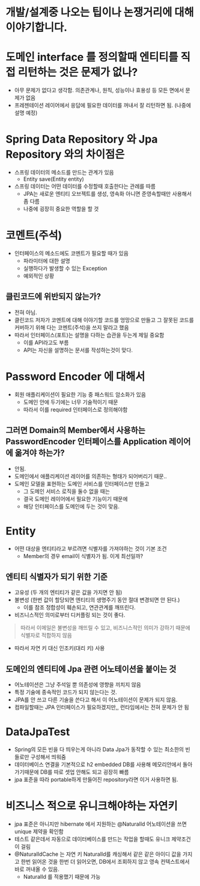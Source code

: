 # 개발/설계중 나오는 팁이나 논쟁거리에 대해 이야기합니다.

# 도메인 interface 를 정의할때 엔티티를 직접 리턴하는 것은 문제가 없나?
- 아무 문제가 없다고 생각함. 의존관계나, 원칙, 성능이나 효용성 등 모든 면에서 문제가 없음
- 프레젠테이션 레이어에서 응답에 필요한 데이터를 꺼내서 잘 리턴하면 됨. (나중에 설명 예정)

# Spring Data Repository 와 Jpa Repository 와의 차이점은
- 스프링 데이터의 메소드를 만드는 관계가 있음
  - Entity save(Entity entity)
- 스프링 데이터는 어떤 데이터를 수정할때 호출한다는 관례를 따름
  - JPA는 새로운 엔티티 오브젝트를 생성, 영속화 아니면 준영속할때만 사용해서 좀 다름
  - 나중에 굉장히 중요한 역할을 할 것

# 코멘트(주석)
- 인터페이스의 메소드에도 코멘트가 필요할 때가 있음
  - 파라미터에 대한 설명
  - 실행하다가 발생할 수 있는 Exception
  - 예외적인 상황
## 클린코드에 위반되지 않는가?
- 전혀 아님. 
- 클린코드 저자가 코멘트에 대해 이야기할 코드를 엉망으로 만들고 그 잘못된 코드를 커버하기 위해 다는 코멘트(주석)을 쓰지 말라고 했음
- 따라서 인터페이스(포트)는 설명을 다하는 습관을 두는게 제일 중요함
  - 이를 API라고도 부름
  - API는 자신을 설명하는 문서를 작성하는것이 맞다.

# Password Encoder 에 대해서
- 회원 애플리케이션이 필요한 기능 중 패스워드 암소화가 있음
  - 도메인 안에 두기에는 너무 기술적이기 때문
  - 따라서 이를 required 인터페이스로 정의해야함
## 그러면 Domain의 Member에서 사용하는 PasswordEncoder 인터페이스를 Application 레이어에 옮겨야 하는가?
- 안됨.
- 도메인에서 애플리케이션 레이어를 의존하는 형태가 되어버리기 때문..
- 도메인 모델을 표현하는 도메인 서비스를 인터페이스만 만들고 
  - 그 도메인 서비스 로직을 둘수 없을 때는 
  - 결국 도메인 레이어에서 필요한 기능이기 때문에 
  - 해당 인터페이스를 도메인에 두는 것이 맞음.


# Entity
- 어떤 대상을 엔티티라고 부르려면 식별자를 가져야하는 것이 기본 조건
  - Member의 경우 email이 식별자가 됨. 이게 최선일까?
## 엔티티 식별자가 되기 위한 기준
- 고유성 (두 개의 엔티티가 같은 값을 가지면 안 됨)
- 불변성 (한번 값이 할당되면 엔티티의 생명주기 동안 절대 변경되면 안 된다.)
  - 이를 참조 정합성이 훼손되고, 연관관계를 깨뜨린다.
- 비즈니스적인 의미로부터 디커플링 되는 것이 좋다.
> 따라서 이메일은 불변성을 깨뜨릴 수 있고, 비즈니스적인 의미가 강하기 때문에 식별자로 적합하지 않음
- 따라서 자연 키 대신 인조키(대리 키) 사용

## 도메인의 엔티티에 Jpa 관련 어노테이션을 붙이는 것
- 어노테이션은 그냥 주석일 뿐 의존성에 영향을 끼치지 않음
- 특정 기술에 종속적인 코드가 되지 않는다는 것.
- JPA를 안 쓰고 다른 기술을 쓴다고 해서 이 어노테이션이 문제가 되지 않음.
- 컴파일할때는 JPA 인터페이스가 필요하겠지만,, 런타임에서는 전혀 문제가 안 됨


# DataJpaTest
- Spring의 모든 빈을 다 띄우는게 아니라 Data Jpa가 동작할 수 있는 최소한의 빈들로만 구성해서 띄워줌
- 데이터베이스 연결을 기본적으로 h2 embedded DB를 사용해 메모리안에서 돌아가기때문에 DB를 따로 셋업 안해도 되고 굉장히 빠름
- jpa 표준을 따라 portable하게 만들어진 repository라면 이거 사용하면 됨.

# 비즈니스 적으로 유니크해야하는 자연키
- jpa 표준은 아니지만 hibernate 에서 지원하는 @NaturalId 어노테이션을 쓰면 unique 제약을 확인함
- 테스트 같은데서 자동으로 데이터베이스를 만드는 작업을 할때도 유니크 제약조건이 걸림
- @NaturalIdCache 는 자연 키 NaturalId를 캐싱해서 같은 같은 아이디 값을 가지고 한번 읽어온 것을 한번 더 읽어오면, DB에서 조회하지 않고 영속 컨텍스트에서 바로 꺼내올 수 있음.
  - NaturalId 를 적용했기 때문에 가능